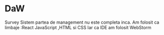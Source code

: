 # DaW
 Survey Sistem partea de management nu este completa inca.
Am folosit ca limbaje :React JavaScript ,HTML si CSS
Iar ca IDE am folosit WebStorm 
